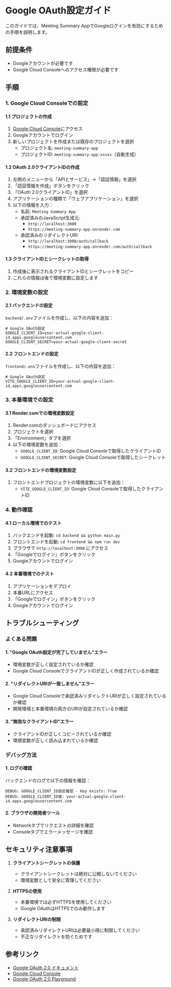 # Google OAuth設定ガイド

このガイドでは、Meeting Summary AppでGoogleログインを有効にするための手順を説明します。

## 前提条件

- Googleアカウントが必要です
- Google Cloud Consoleへのアクセス権限が必要です

## 手順

### 1. Google Cloud Consoleでの設定

#### 1.1 プロジェクトの作成
1. [Google Cloud Console](https://console.cloud.google.com/)にアクセス
2. Googleアカウントでログイン
3. 新しいプロジェクトを作成または既存のプロジェクトを選択
   - プロジェクト名: `meeting-summary-app`
   - プロジェクトID: `meeting-summary-app-xxxxx`（自動生成）

#### 1.2 OAuth 2.0クライアントIDの作成
1. 左側のメニューから「APIとサービス」→「認証情報」を選択
2. 「認証情報を作成」ボタンをクリック
3. 「OAuth 2.0クライアントID」を選択
4. アプリケーションの種類で「ウェブアプリケーション」を選択
5. 以下の情報を入力：
   - 名前: `Meeting Summary App`
   - 承認済みのJavaScript生成元:
     - `http://localhost:3000`
     - `https://meeting-summary-app.onrender.com`
   - 承認済みのリダイレクトURI:
     - `http://localhost:3000/auth/callback`
     - `https://meeting-summary-app.onrender.com/auth/callback`

#### 1.3 クライアントIDとシークレットの取得
1. 作成後に表示されるクライアントIDとシークレットをコピー
2. これらの情報は後で環境変数に設定します

### 2. 環境変数の設定

#### 2.1 バックエンドの設定
`backend/.env`ファイルを作成し、以下の内容を追加：

```env
# Google OAuth設定
GOOGLE_CLIENT_ID=your-actual-google-client-id.apps.googleusercontent.com
GOOGLE_CLIENT_SECRET=your-actual-google-client-secret
```

#### 2.2 フロントエンドの設定
`frontend/.env`ファイルを作成し、以下の内容を追加：

```env
# Google OAuth設定
VITE_GOOGLE_CLIENT_ID=your-actual-google-client-id.apps.googleusercontent.com
```

### 3. 本番環境での設定

#### 3.1 Render.comでの環境変数設定
1. Render.comのダッシュボードにアクセス
2. プロジェクトを選択
3. 「Environment」タブを選択
4. 以下の環境変数を追加：
   - `GOOGLE_CLIENT_ID`: Google Cloud Consoleで取得したクライアントID
   - `GOOGLE_CLIENT_SECRET`: Google Cloud Consoleで取得したシークレット

#### 3.2 フロントエンドの環境変数設定
1. フロントエンドプロジェクトの環境変数に以下を追加：
   - `VITE_GOOGLE_CLIENT_ID`: Google Cloud Consoleで取得したクライアントID

### 4. 動作確認

#### 4.1 ローカル環境でのテスト
1. バックエンドを起動: `cd backend && python main.py`
2. フロントエンドを起動: `cd frontend && npm run dev`
3. ブラウザで `http://localhost:3000` にアクセス
4. 「Googleでログイン」ボタンをクリック
5. Googleアカウントでログイン

#### 4.2 本番環境でのテスト
1. アプリケーションをデプロイ
2. 本番URLにアクセス
3. 「Googleでログイン」ボタンをクリック
4. Googleアカウントでログイン

## トラブルシューティング

### よくある問題

#### 1. "Google OAuth設定が完了していません"エラー
- 環境変数が正しく設定されているか確認
- Google Cloud ConsoleでクライアントIDが正しく作成されているか確認

#### 2. "リダイレクトURIが一致しません"エラー
- Google Cloud Consoleで承認済みリダイレクトURIが正しく設定されているか確認
- 開発環境と本番環境の両方のURIが設定されているか確認

#### 3. "無効なクライアントID"エラー
- クライアントIDが正しくコピーされているか確認
- 環境変数が正しく読み込まれているか確認

### デバッグ方法

#### 1. ログの確認
バックエンドのログで以下の情報を確認：
```
DEBUG: GOOGLE_CLIENT_ID設定確認 - Key exists: True
DEBUG: GOOGLE_CLIENT_ID値: your-actual-google-client-id.apps.googleusercontent.com
```

#### 2. ブラウザの開発者ツール
- Networkタブでリクエストの詳細を確認
- Consoleタブでエラーメッセージを確認

## セキュリティ注意事項

1. **クライアントシークレットの保護**
   - クライアントシークレットは絶対に公開しないでください
   - 環境変数として安全に管理してください

2. **HTTPSの使用**
   - 本番環境では必ずHTTPSを使用してください
   - Google OAuthはHTTPSでのみ動作します

3. **リダイレクトURIの制限**
   - 承認済みリダイレクトURIは必要最小限に制限してください
   - 不正なリダイレクトを防ぐためです

## 参考リンク

- [Google OAuth 2.0 ドキュメント](https://developers.google.com/identity/protocols/oauth2)
- [Google Cloud Console](https://console.cloud.google.com/)
- [Google OAuth 2.0 Playground](https://developers.google.com/oauthplayground/) 
